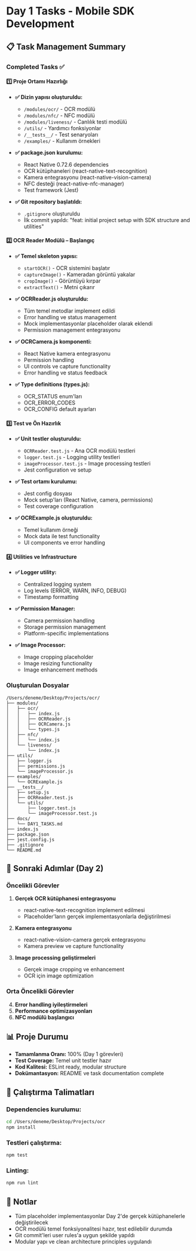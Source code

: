 # Day 1 Tasks - Mobile SDK Development

## 📋 Task Management Summary

### Completed Tasks ✅

#### 1️⃣ Proje Ortamı Hazırlığı
- **✅ Dizin yapısı oluşturuldu:**
  - `/modules/ocr/` - OCR modülü
  - `/modules/nfc/` - NFC modülü  
  - `/modules/liveness/` - Canlılık testi modülü
  - `/utils/` - Yardımcı fonksiyonlar
  - `/__tests__/` - Test senaryoları
  - `/examples/` - Kullanım örnekleri

- **✅ package.json kurulumu:**
  - React Native 0.72.6 dependencies
  - OCR kütüphaneleri (react-native-text-recognition)
  - Kamera entegrasyonu (react-native-vision-camera)
  - NFC desteği (react-native-nfc-manager)
  - Test framework (Jest)

- **✅ Git repository başlatıldı:**
  - `.gitignore` oluşturuldu
  - İlk commit yapıldı: "feat: initial project setup with SDK structure and utilities"

#### 2️⃣ OCR Reader Modülü – Başlangıç
- **✅ Temel skeleton yapısı:**
  - `startOCR()` - OCR sistemini başlatır
  - `captureImage()` - Kameradan görüntü yakalar
  - `cropImage()` - Görüntüyü kırpar
  - `extractText()` - Metni çıkarır

- **✅ OCRReader.js oluşturuldu:**
  - Tüm temel metodlar implement edildi
  - Error handling ve status management
  - Mock implementasyonlar placeholder olarak eklendi
  - Permission management entegrasyonu

- **✅ OCRCamera.js komponenti:**
  - React Native kamera entegrasyonu
  - Permission handling
  - UI controls ve capture functionality
  - Error handling ve status feedback

- **✅ Type definitions (types.js):**
  - OCR_STATUS enum'ları
  - OCR_ERROR_CODES
  - OCR_CONFIG default ayarları

#### 3️⃣ Test ve Ön Hazırlık
- **✅ Unit testler oluşturuldu:**
  - `OCRReader.test.js` - Ana OCR modülü testleri
  - `logger.test.js` - Logging utility testleri
  - `imageProcessor.test.js` - Image processing testleri
  - Jest configuration ve setup

- **✅ Test ortamı kurulumu:**
  - Jest config dosyası
  - Mock setup'ları (React Native, camera, permissions)
  - Test coverage configuration

- **✅ OCRExample.js oluşturuldu:**
  - Temel kullanım örneği
  - Mock data ile test functionality
  - UI components ve error handling

#### 4️⃣ Utilities ve Infrastructure
- **✅ Logger utility:**
  - Centralized logging system
  - Log levels (ERROR, WARN, INFO, DEBUG)
  - Timestamp formatting

- **✅ Permission Manager:**
  - Camera permission handling
  - Storage permission management
  - Platform-specific implementations

- **✅ Image Processor:**
  - Image cropping placeholder
  - Image resizing functionality
  - Image enhancement methods

### Oluşturulan Dosyalar

```
/Users/deneme/Desktop/Projects/ocr/
├── modules/
│   ├── ocr/
│   │   ├── index.js
│   │   ├── OCRReader.js
│   │   ├── OCRCamera.js
│   │   └── types.js
│   ├── nfc/
│   │   └── index.js
│   └── liveness/
│       └── index.js
├── utils/
│   ├── logger.js
│   ├── permissions.js
│   └── imageProcessor.js
├── examples/
│   └── OCRExample.js
├── __tests__/
│   ├── setup.js
│   ├── OCRReader.test.js
│   └── utils/
│       ├── logger.test.js
│       └── imageProcessor.test.js
├── docs/
│   └── DAY1_TASKS.md
├── index.js
├── package.json
├── jest.config.js
├── .gitignore
└── README.md
```

## 🎯 Sonraki Adımlar (Day 2)

### Öncelikli Görevler
1. **Gerçek OCR kütüphanesi entegrasyonu**
   - react-native-text-recognition implement edilmesi
   - Placeholder'ların gerçek implementasyonlarla değiştirilmesi

2. **Kamera entegrasyonu**
   - react-native-vision-camera gerçek entegrasyonu
   - Kamera preview ve capture functionality

3. **Image processing geliştirmeleri**
   - Gerçek image cropping ve enhancement
   - OCR için image optimization

### Orta Öncelikli Görevler
4. **Error handling iyileştirmeleri**
5. **Performance optimizasyonları**
6. **NFC modülü başlangıcı**

## 📊 Proje Durumu

- **Tamamlanma Oranı:** 100% (Day 1 görevleri)
- **Test Coverage:** Temel unit testler hazır
- **Kod Kalitesi:** ESLint ready, modular structure
- **Dokümantasyon:** README ve task documentation complete

## 🚀 Çalıştırma Talimatları

### Dependencies kurulumu:
```bash
cd /Users/deneme/Desktop/Projects/ocr
npm install
```

### Testleri çalıştırma:
```bash
npm test
```

### Linting:
```bash
npm run lint
```

## 📝 Notlar

- Tüm placeholder implementasyonlar Day 2'de gerçek kütüphanelerle değiştirilecek
- OCR modülü temel fonksiyonalitesi hazır, test edilebilir durumda
- Git commit'leri user rules'a uygun şekilde yapıldı
- Modular yapı ve clean architecture principles uygulandı
